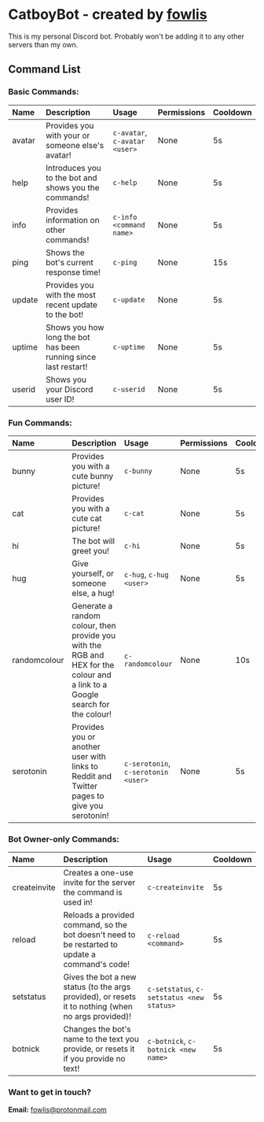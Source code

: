 # CatboyBot - created by <a href="https://github.com/fowlis" target="_blank">fowlis</a> <br />

This is my personal Discord bot. Probably won't be adding it to any other servers than my own.

## Command List

### Basic Commands:
| Name | Description | Usage | Permissions | Cooldown |
|:---------|:---------|:---------|:---------|:---------|
|avatar|Provides you with your or someone else's avatar!|`c-avatar`, `c-avatar <user>`|None|5s|
|help|Introduces you to the bot and shows you the commands!|`c-help`|None|5s|
|info|Provides information on other commands!|`c-info <command name>`|None|5s|
|ping|Shows the bot's current response time!|`c-ping`|None|15s|
|update|Provides you with the most recent update to the bot!|`c-update`|None|5s|
|uptime|Shows you how long the bot has been running since last restart!|`c-uptime`|None|5s|
|userid|Shows you your Discord user ID!|`c-userid`|None|5s|

### Fun Commands:
| Name | Description | Usage | Permissions | Cooldown |
|:---------|:---------|:---------|:---------|:---------|
|bunny|Provides you with a cute bunny picture!|`c-bunny`|None|5s|
|cat|Provides you with a cute cat picture!|`c-cat`|None|5s|
|hi|The bot will greet you!|`c-hi`|None|5s|
|hug|Give yourself, or someone else, a hug!|`c-hug`, `c-hug <user>`|None|5s|
|randomcolour|Generate a random colour, then provide you with the RGB and HEX for the colour and a link to a Google search for the colour!|`c-randomcolour`|None|10s|
|serotonin|Provides you or another user with links to Reddit and Twitter pages to give you serotonin!|`c-serotonin`, `c-serotonin <user>`|None|5s|

### Bot Owner-only Commands:
| Name | Description | Usage | Cooldown |
|:---------|:---------|:---------|:---------|
|createinvite|Creates a one-use invite for the server the command is used in!|`c-createinvite`|5s|
|reload|Reloads a provided command, so the bot doesn't need to be restarted to update a command's code!|`c-reload <command>`|5s|
|setstatus|Gives the bot a new status (to the args provided), or resets it to nothing (when no args provided)!|`c-setstatus`, `c-setstatus <new status>`|5s|
|botnick|Changes the bot's name to the text you provide, or resets it if you provide no text!|`c-botnick`, `c-botnick <new name>`|5s|

### Want to get in touch?
**Email:** fowlis@protonmail.com